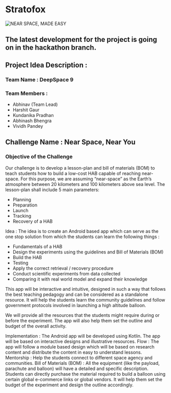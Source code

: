 # Stratofox

![NEAR SPACE, MADE EASY](https://user-images.githubusercontent.com/43119465/135724983-c19e39e3-9560-4c95-bff3-5e15a671e721.png)


## The latest development for the project is going on in the hackathon branch.

## Project Idea Description  : 

### Team Name : DeepSpace 9
### Team Members : 
- Abhinav (Team Lead)
- Harshit Gaur 
- Kundanika Pradhan
- Abhinash Bhengra
- Vividh Pandey

## Challenge Name : Near Space, Near You
### Objective of the Challenge 
Our challenge is to develop a lesson-plan and bill of materials (BOM) to teach students how to build a low-cost HAB capable of reaching near-space. For this purpose, we are assuming “near-space” as the Earth’s atmosphere between 20 kilometers and 100 kilometers above sea level. The lesson-plan shall include 5 main parameters:
- Planning
- Preparation
- Launch
- Tracking 
- Recovery of a HAB

Idea  : The idea is to create an Android based app which can serve as the one stop solution from which the students can learn the following things : 
- Fundamentals of a HAB
- Design the experiments using the guidelines and Bill of Materials (BOM)
- Build the HAB
- Testing
- Apply the correct retrieval / recovery procedure
- Conduct scientific experiments from data collected
- Comparing it with real world model and expand their knowledge

This app will be interactive and intuitive, designed in such a way that follows the best teaching pedagogy and can be considered as a standalone resource. It will help the students learn the community guidelines and follow government protocols involved in launching a high altitude balloon.

We will provide all the resources that the students might require during or before the experiment. The app will also help them set the outline and budget of the overall activity.

Implementation : The Android app will be developed using Kotlin. The app will be based on interactive designs and illustrative resources.
Flow : The app will follow a module based design which will be based on research content and distribute the content in easy to understand lessons.
Mentorship : Help the students connect to different space agency and communities.
Bill of Materials (BOM) : All the equipment (like the payload, parachute and balloon) will have a detailed and specific description. Students can directly purchase the material required to build a balloon using certain global e-commerce links or global vendors. It will help them set the budget of the experiment and design the outline accordingly.

